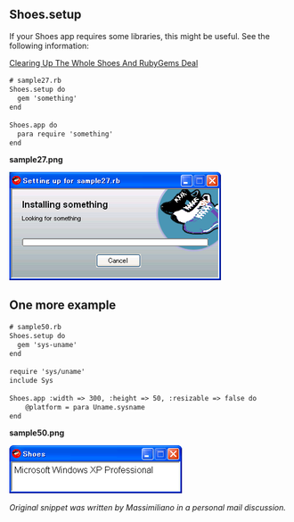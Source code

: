 Shoes.setup
-----------

If your Shoes app requires some libraries, this might be useful. See the following information:

[Clearing Up The Whole Shoes And RubyGems Deal](http://hackety.org/2008/05/08/clearingUpTheWholeShoesAndRubyGemsDeal.html)


	# sample27.rb
	Shoes.setup do
	  gem 'something'
	end
	
	Shoes.app do
	  para require 'something'
	end

**sample27.png**

![sample27.png](http://github.com/ashbb/shoes_tutorial_html/raw/master/images/sample27.png)



One more example
----------------
	# sample50.rb
	Shoes.setup do
	  gem 'sys-uname'
	end
	
	require 'sys/uname'
	include Sys
	
	Shoes.app :width => 300, :height => 50, :resizable => false do
	    @platform = para Uname.sysname
	end

**sample50.png**

![sample50.png](http://github.com/ashbb/shoes_tutorial_html/raw/master/images/sample50.png)

*Original snippet was written by Massimiliano in a personal mail discussion.*
